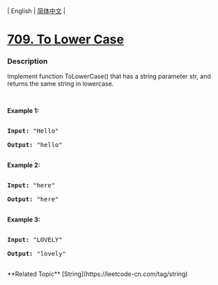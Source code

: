 | English | [简体中文](README.md) |

# [709. To Lower Case](https://leetcode-cn.com/problems/to-lower-case)
 ### Description
<p>Implement function ToLowerCase() that has a string parameter str, and returns the same string in lowercase.</p>

<p>&nbsp;</p>

<div>
<p><strong>Example 1:</strong></p>

<pre>
<strong>Input: </strong><span id="example-input-1-1">&quot;Hello&quot;</span>
<strong>Output: </strong><span id="example-output-1">&quot;hello&quot;</span>
</pre>

<div>
<p><strong>Example 2:</strong></p>

<pre>
<strong>Input: </strong><span id="example-input-2-1">&quot;here&quot;</span>
<strong>Output: </strong><span id="example-output-2">&quot;here&quot;</span>
</pre>

<div>
<p><strong>Example 3:</strong></p>

<pre>
<strong>Input: </strong><span id="example-input-3-1">&quot;LOVELY&quot;</span>
<strong>Output: </strong><span id="example-output-3">&quot;lovely&quot;</span>
</pre>
</div>
</div>
</div>
**Related Topic**  [String](https://leetcode-cn.com/tag/string) 